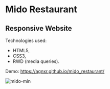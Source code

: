 # Mido Restaurant

## Responsive Website

Technologies used:

* HTML5,
* CSS3,
* RWD (media queries).

Demo: https://agnxr.github.io/mido_restaurant/

![mido-min](https://user-images.githubusercontent.com/32043294/34239047-321ef0bc-e605-11e7-88af-46c6f62d45f4.png)

